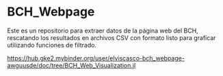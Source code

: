 # BCH_Webpage
Este es un repositorio para extraer datos de la página web del BCH, rescatando los resultados en archivos CSV con formato listo para graficar utilizando funciones de filtrado.

https://hub.gke2.mybinder.org/user/elviscasco-bch_webpage-awguusde/doc/tree/BCH_Web_Visualization.jl
